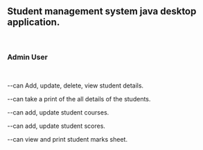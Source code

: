 <h2>Student management system java desktop application.</h2>
<br/>
<h3>Admin User</h3>
<br/>
<p>--can Add, update, delete, view student details.</p>
<p>--can take a print of the all details of the students.</p>
<p>--can add, update student courses.</p>
<p>--can add, update student scores.</p>
<p>--can view and print student marks sheet.</p>
